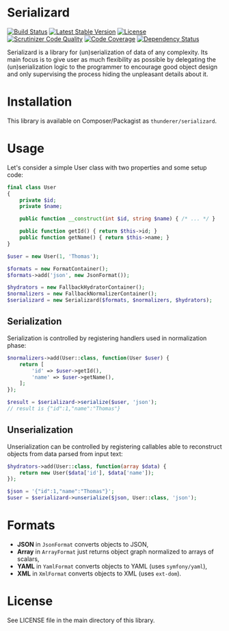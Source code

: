 # Serializard

[![Build Status](https://travis-ci.org/thunderer/Serializard.svg?branch=master)](https://travis-ci.org/thunderer/Serializard)
[![Latest Stable Version](https://poser.pugx.org/thunderer/serializard/v/stable)](https://packagist.org/packages/thunderer/serializard)
[![License](https://poser.pugx.org/thunderer/serializard/license)](https://packagist.org/packages/thunderer/serializard)
[![Scrutinizer Code Quality](https://scrutinizer-ci.com/g/thunderer/Serializard/badges/quality-score.png?b=master)](https://scrutinizer-ci.com/g/thunderer/Serializard/?branch=master)
[![Code Coverage](https://scrutinizer-ci.com/g/thunderer/Serializard/badges/coverage.png?b=master)](https://scrutinizer-ci.com/g/thunderer/Serializard/?branch=master)
[![Dependency Status](https://www.versioneye.com/user/projects/56bb2af62a29ed0034380546/badge.svg)](https://www.versioneye.com/user/projects/56bb2af62a29ed0034380546)

Serializard is a library for (un)serialization of data of any complexity. Its main focus is to give user as much flexibility as possible by delegating the (un)serialization logic to the programmer to encourage good object design and only supervising the process hiding the unpleasant details about it.

# Installation

This library is available on Composer/Packagist as `thunderer/serializard`.

# Usage

Let's consider a simple User class with two properties and some setup code:

```php
final class User
{
    private $id;
    private $name;

    public function __construct(int $id, string $name) { /* ... */ }

    public function getId() { return $this->id; }
    public function getName() { return $this->name; }
}

$user = new User(1, 'Thomas');

$formats = new FormatContainer();
$formats->add('json', new JsonFormat());

$hydrators = new FallbackHydratorContainer();
$normalizers = new FallbackNormalizerContainer();
$serializard = new Serializard($formats, $normalizers, $hydrators);
```

## Serialization

Serialization is controlled by registering handlers used in normalization phase:

```php
$normalizers->add(User::class, function(User $user) {
    return [
        'id' => $user->getId(),
        'name' => $user->getName(),
    ];
});

$result = $serializard->serialize($user, 'json');
// result is {"id":1,"name":"Thomas"}
```

## Unserialization

Unserialization can be controlled by registering callables able to reconstruct objects from data parsed from input text:

```php
$hydrators->add(User::class, function(array $data) {
    return new User($data['id'], $data['name']);
});

$json = '{"id":1,"name":"Thomas"}';
$user = $serializard->unserialize($json, User::class, 'json');
```

# Formats

- **JSON** in `JsonFormat` converts objects to JSON,
- **Array** in `ArrayFormat` just returns object graph normalized to arrays of scalars,
- **YAML** in `YamlFormat` converts objects to YAML (uses `symfony/yaml`),
- **XML** in `XmlFormat` converts objects to XML (uses `ext-dom`).

# License

See LICENSE file in the main directory of this library.
